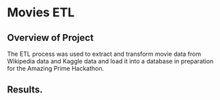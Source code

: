 # Movies ETL

## Overview of Project 

The ETL process was used to extract and transform movie data from Wikipedia data and Kaggle data and load it into a database in preparation for the Amazing Prime Hackathon.  

## Results. 
